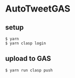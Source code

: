 # AutoTweetGAS

## setup

```
$ yarn
$ yarn clasp login
```

## upload to GAS

```
$ yarn run clasp push
```
